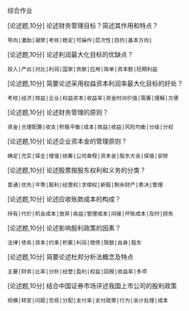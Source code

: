 综合作业

[论述题,10分] 论述财务管理目标？简述其作用和特点？ 
```
导向|激励|凝聚|考核|稳定|可操作|层次性|目的|基本方向|

```
[论述题,10分] 论述利润最大化目标的优缺点？ 
```
投入|产出|对比|利润|国家|贡献|应用|简单|资本额|短期利益

```
[论述题,10分] 简要论述采用权益资本利润率最大化目标的好处？ 
```
考核|经济|效益|企业|权益资本|收益率|资金时间价值|需要|理解|方便

```
[论述题,10分] 论述财务管理的原则？ 
```
资金|合理配置|收支|积极平衡|成本|效益|收益|风险均衡|分级|分权

```
[论述题,10分] 论述企业资本金的管理原则？ 
```
确定|充实|保全|增值|统筹|公司章程|资本金|股东大会|保值|安排

```
[论述题,10分] 论述股票按股东权利和义务的分类？ 
```
普通|优先|平等|股利|经营权|求偿权|新股|剩余财产|表决|管理

```
[论述题,10分] 论述应收账款成本的构成？ 
```
持有|代价|机会成本|放弃|收益|管理成本|间接|坏账成本|及时|损失

```
[论述题,10分] 论述影响股利政策的因素？
```
法律|债务|资本|约束|积累|利润|偿债|限额|自身|股东

```
[论述题,10分] 简要论述杜邦分析法概念及特点 
```
主要|财务|比率|分析|经营|盈利|权益|回报|收益率|多项

```
[论述题,10分] 结合中国证券市场评述我国上市公司的股利政策 
```
规模|转变|问题|忽视|分配|支付率|支付政策|行为|会计处理|成本

```